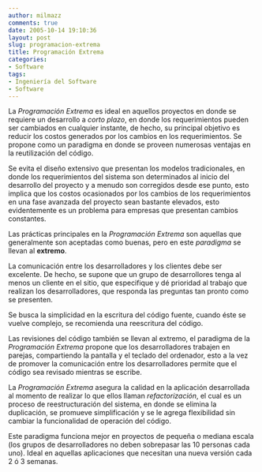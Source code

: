 ```yaml
---
author: milmazz
comments: true
date: 2005-10-14 19:10:36
layout: post
slug: programacion-extrema
title: Programación Extrema
categories:
- Software
tags:
- Ingeniería del Software
- Software
---
```


La _Programación Extrema_ es ideal en aquellos proyectos en donde se requiere un
desarrollo a _corto plazo_, en donde los requerimientos pueden ser cambiados en
cualquier instante, de hecho, su principal objetivo es reducir los costos
generados por los cambios en los requerimientos. Se propone como un paradigma en
donde se proveen numerosas ventajas en la reutilización del código.

Se evita el diseño extensivo que presentan los modelos tradicionales, en donde
los requerimientos del sistema son determinados al inicio del desarrollo del
proyecto y a menudo son corregidos desde ese punto, esto implica que los costos
ocasionados por los cambios de los requerimientos en una fase avanzada del
proyecto sean bastante elevados, esto evidentemente es un problema para empresas
que presentan cambios constantes.

Las prácticas principales en la _Programación Extrema_ son aquellas que
generalmente son aceptadas como buenas, pero en este _paradigma_ se llevan al
**extremo**.

La comunicación entre los desarrolladores y los clientes debe ser excelente. De
hecho, se supone que un grupo de desarrollores tenga al menos un cliente en el
sitio, que especifique y dé prioridad al trabajo que realizan los
desarrolladores, que responda las preguntas tan pronto como se presenten.

Se busca la simplicidad en la escritura del código fuente, cuando éste se vuelve
complejo, se recomienda una reescritura del código.

Las revisiones del código también se llevan al extremo, el paradigma de la
_Programación Extrema_ propone que los desarrolladores trabajen en parejas,
compartiendo la pantalla y el teclado del ordenador, esto a la vez de promover
la comunicación entre los desarrolladores permite que el código sea revisado
mientras se escribe.

La _Programación Extrema_ asegura la calidad en la aplicación desarrollada al
momento de realizar lo que ellos llaman _refactorización_, el cual es un proceso
de reestructuración del sistema, en donde se elimina la duplicación, se promueve
simplificación y se le agrega flexibilidad sin cambiar la funcionalidad de
operación del código.

Este paradigma funciona mejor en proyectos de pequeña o mediana escala (los
grupos de desarrolladores no deben sobrepasar las 10 personas cada uno). Ideal
en aquellas aplicaciones que necesitan una nueva versión cada 2 ó 3 semanas.

